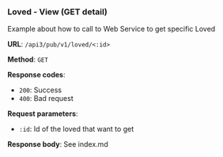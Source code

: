### Loved - View (GET detail)

Example about how to call to Web Service to get specific Loved

**URL**: `/api3/pub/v1/loved/<:id>`

**Method**: `GET`

**Response codes**: 
* `200`: Success
* `400`: Bad request
  
**Request parameters**:
* `:id`: Id of the loved that want to get
  
**Response body**:
See index.md